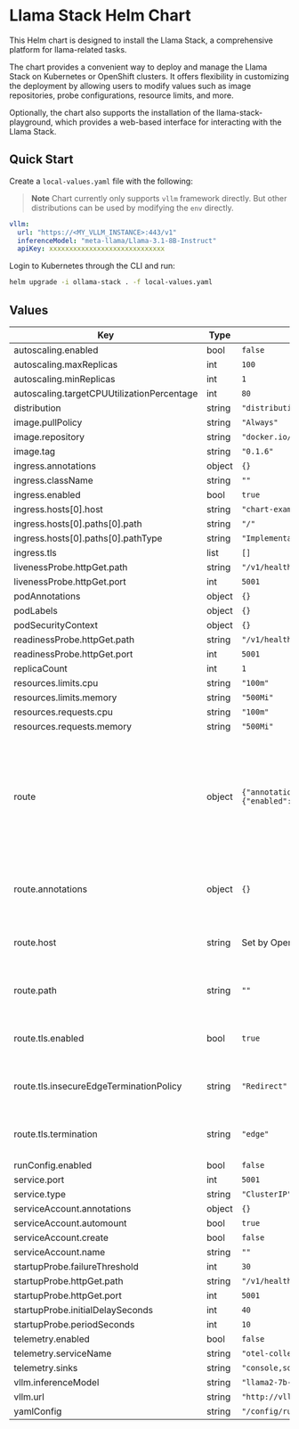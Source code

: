 
# Llama Stack Helm Chart

This Helm chart is designed to install the Llama Stack, a comprehensive platform for llama-related tasks.

The chart provides a convenient way to deploy and manage the Llama Stack on Kubernetes or OpenShift clusters. It offers flexibility in customizing the deployment by allowing users to modify values such as image repositories, probe configurations, resource limits, and more.

Optionally, the chart also supports the installation of the llama-stack-playground, which provides a web-based interface for interacting with the Llama Stack.

## Quick Start

Create a `local-values.yaml` file with the following:

> **Note**
> Chart currently only supports `vllm` framework directly. But other distributions can be used by modifying the `env` directly.

```yaml
vllm:
  url: "https://<MY_VLLM_INSTANCE>:443/v1"
  inferenceModel: "meta-llama/Llama-3.1-8B-Instruct"
  apiKey: xxxxxxxxxxxxxxxxxxxxxxxxxxxxx
```

Login to Kubernetes through the CLI and run:

```sh
helm upgrade -i ollama-stack . -f local-values.yaml
```

## Values

| Key | Type | Default | Description |
|-----|------|---------|-------------|
| autoscaling.enabled | bool | `false` |  |
| autoscaling.maxReplicas | int | `100` |  |
| autoscaling.minReplicas | int | `1` |  |
| autoscaling.targetCPUUtilizationPercentage | int | `80` |  |
| distribution | string | `"distribution-remote-vllm"` |  |
| image.pullPolicy | string | `"Always"` |  |
| image.repository | string | `"docker.io/llamastack/{{ $.Values.distribution }}"` |  |
| image.tag | string | `"0.1.6"` |  |
| ingress.annotations | object | `{}` |  |
| ingress.className | string | `""` |  |
| ingress.enabled | bool | `true` |  |
| ingress.hosts[0].host | string | `"chart-example.local"` |  |
| ingress.hosts[0].paths[0].path | string | `"/"` |  |
| ingress.hosts[0].paths[0].pathType | string | `"ImplementationSpecific"` |  |
| ingress.tls | list | `[]` |  |
| livenessProbe.httpGet.path | string | `"/v1/health"` |  |
| livenessProbe.httpGet.port | int | `5001` |  |
| podAnnotations | object | `{}` |  |
| podLabels | object | `{}` |  |
| podSecurityContext | object | `{}` |  |
| readinessProbe.httpGet.path | string | `"/v1/health"` |  |
| readinessProbe.httpGet.port | int | `5001` |  |
| replicaCount | int | `1` |  |
| resources.limits.cpu | string | `"100m"` |  |
| resources.limits.memory | string | `"500Mi"` |  |
| resources.requests.cpu | string | `"100m"` |  |
| resources.requests.memory | string | `"500Mi"` |  |
| route | object | `{"annotations":{},"enabled":false,"host":"","path":"","tls":{"enabled":true,"insecureEdgeTerminationPolicy":"Redirect","termination":"edge"}}` | Enable creation of the OpenShift Route object (This should be used instead of ingress on OpenShift) |
| route.annotations | object | `{}` | Additional custom annotations for the route |
| route.host | string | Set by OpenShift | The hostname for the route |
| route.path | string | `""` | The path for the OpenShift route |
| route.tls.enabled | bool | `true` | Enable secure route settings |
| route.tls.insecureEdgeTerminationPolicy | string | `"Redirect"` | Insecure route termination policy |
| route.tls.termination | string | `"edge"` | Secure route termination policy |
| runConfig.enabled | bool | `false` |  |
| service.port | int | `5001` |  |
| service.type | string | `"ClusterIP"` |  |
| serviceAccount.annotations | object | `{}` |  |
| serviceAccount.automount | bool | `true` |  |
| serviceAccount.create | bool | `false` |  |
| serviceAccount.name | string | `""` |  |
| startupProbe.failureThreshold | int | `30` |  |
| startupProbe.httpGet.path | string | `"/v1/health"` |  |
| startupProbe.httpGet.port | int | `5001` |  |
| startupProbe.initialDelaySeconds | int | `40` |  |
| startupProbe.periodSeconds | int | `10` |  |
| telemetry.enabled | bool | `false` |  |
| telemetry.serviceName | string | `"otel-collector.openshift-opentelemetry-operator.svc.cluster.local:4318"` |  |
| telemetry.sinks | string | `"console,sqlite,otel"` |  |
| vllm.inferenceModel | string | `"llama2-7b-chat"` |  |
| vllm.url | string | `"http://vllm-server"` |  |
| yamlConfig | string | `"/config/run.yaml"` |  |
